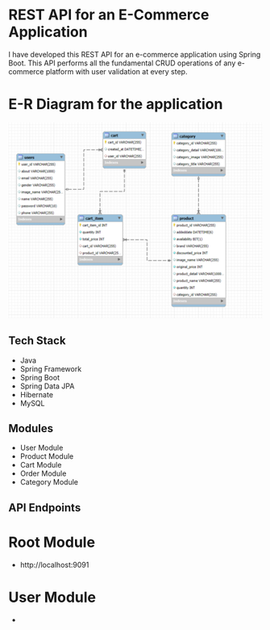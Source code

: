# REST API for an E-Commerce Application
I have developed this REST API for an e-commerce application using Spring Boot. This API performs all the fundamental CRUD operations of any e-commerce platform with user validation at every step.

# E-R Diagram for the application
<div align="center">
  <img src="src/main/java/com/lcwd/electronic/store/pictures/E-R electronic store.png" width="800"/>
  <p></p>
</div>

## Tech Stack
- Java
- Spring Framework
- Spring Boot
- Spring Data JPA
- Hibernate
- MySQL

## Modules
- User Module 
- Product Module
- Cart Module
- Order Module
- Category Module

## API Endpoints
# Root Module
- http://localhost:9091

# User Module
- 
